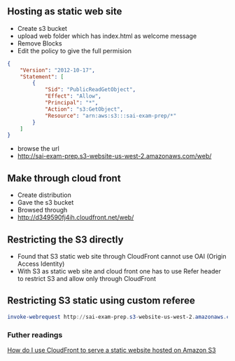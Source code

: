 ## Hosting as static web site
* Create s3 bucket
* upload web folder which has index.html as welcome message
* Remove Blocks
* Edit the policy to give the full permision
```json
{
    "Version": "2012-10-17",
    "Statement": [
        {
            "Sid": "PublicReadGetObject",
            "Effect": "Allow",
            "Principal": "*",
            "Action": "s3:GetObject",
            "Resource": "arn:aws:s3:::sai-exam-prep/*"
        }
    ]
}
```
* browse the url
* http://sai-exam-prep.s3-website-us-west-2.amazonaws.com/web/

## Make through cloud front
* Create distribution
* Gave the s3 bucket
* Browsed through 
* http://d349590fj4ih.cloudfront.net/web/

## Restricting the S3 directly
* Found that S3 static web site through CloudFront cannot use OAI (Origin Access Identity)
* With S3 as static web site and cloud front one has to use Refer header to restrict S3 and allow only through CloudFront

## Restricting S3 static using custom referee
```powershell
invoke-webrequest http://sai-exam-prep.s3-website-us-west-2.amazonaws.com/web
```
### Futher readings
[How do I use CloudFront to serve a static website hosted on Amazon S3](https://aws.amazon.com/premiumsupport/knowledge-center/cloudfront-serve-static-website/)